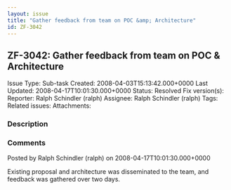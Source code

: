 ```yaml
---
layout: issue
title: "Gather feedback from team on POC &amp; Architecture"
id: ZF-3042
---
```


ZF-3042: Gather feedback from team on POC & Architecture
--------------------------------------------------------

 Issue Type: Sub-task Created: 2008-04-03T15:13:42.000+0000 Last Updated: 2008-04-17T10:01:30.000+0000 Status: Resolved Fix version(s): 
 Reporter:  Ralph Schindler (ralph)  Assignee:  Ralph Schindler (ralph)  Tags: 
 Related issues: 
 Attachments: 
### Description

 

 

### Comments

Posted by Ralph Schindler (ralph) on 2008-04-17T10:01:30.000+0000

Existing proposal and architecture was disseminated to the team, and feedback was gathered over two days.

 

 